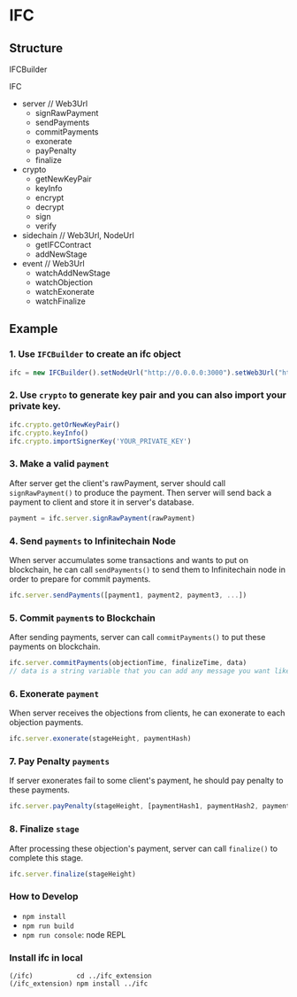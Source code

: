 # IFC
## Structure
IFCBuilder

IFC
- server // Web3Url
  - signRawPayment
  - sendPayments
  - commitPayments
  - exonerate
  - payPenalty
  - finalize
- crypto
  - getNewKeyPair
  - keyInfo
  - encrypt
  - decrypt
  - sign
  - verify
- sidechain // Web3Url, NodeUrl
  - getIFCContract
  - addNewStage
- event // Web3Url
  - watchAddNewStage
  - watchObjection
  - watchExonerate
  - watchFinalize

## Example
### 1. Use `IFCBuilder` to create an ifc object
```javascript
ifc = new IFCBuilder().setNodeUrl("http://0.0.0.0:3000").setWeb3Url("http://0.0.0.0:8545").build()
```

### 2. Use `crypto` to generate key pair and you can also import your private key.
```javascript
ifc.crypto.getOrNewKeyPair()
ifc.crypto.keyInfo()
ifc.crypto.importSignerKey('YOUR_PRIVATE_KEY')
```

### 3. Make a valid `payment`
After server get the client's rawPayment, server should call `signRawPayment()` to produce the payment. Then server will send back a payment to client and store it in server's database. 
```javascript
payment = ifc.server.signRawPayment(rawPayment)
```

### 4. Send `payments` to Infinitechain Node
When server accumulates some transactions and wants to put on blockchain, he can call `sendPayments()` to send them to Infinitechain node in order to  prepare for commit payments. 
```javascript
ifc.server.sendPayments([payment1, payment2, payment3, ...])
```

### 5. Commit `payment`s to Blockchain
After sending payments, server can call `commitPayments()` to put these payments on blockchain.
```javascript
ifc.server.commitPayments(objectionTime, finalizeTime, data)
// data is a string variable that you can add any message you want like bitcoin's op_return.
```
### 6. Exonerate `payment`
When server receives the objections from clients, he can exonerate to each objection payments.
```javascript
ifc.server.exonerate(stageHeight, paymentHash)
```
### 7. Pay Penalty `payments`
If server exonerates fail to some client's payment, he should pay penalty to these payments. 
```javascript
ifc.server.payPenalty(stageHeight, [paymentHash1, paymentHash2, paymentHash3, ...])
```
### 8. Finalize `stage`
After processing these objection's payment, server can call `finalize()` to complete this stage. 
```javascript
ifc.server.finalize(stageHeight)
```

### How to Develop
- `npm install`
- `npm run build`
- `npm run console`: node REPL

### Install ifc in local
```
(/ifc)           cd ../ifc_extension
(/ifc_extension) npm install ../ifc
```
